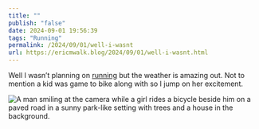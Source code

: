 ```yaml
---
title: ""
publish: "false"
date: 2024-09-01 19:56:39
tags: "Running"
permalink: /2024/09/01/well-i-wasnt
url: https://ericmwalk.blog/2024/09/01/well-i-wasnt.html
---
```


Well I wasn’t planning on [running](https://strava.com/activities/12301162081) but the weather is amazing out. Not to mention a kid was game to bike along with so I jump on her excitement.

![A man smiling at the camera while a girl rides a bicycle beside him on a paved road in a sunny park-like setting with trees and a house in the background.](https://ericmwalk.blog/uploads/2024/img-1764.jpeg)